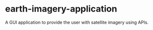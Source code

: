 # earth-imagery-application
A GUI application to provide the user with satellite imagery using APIs. 
